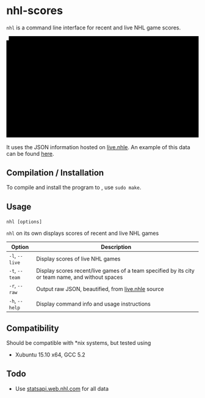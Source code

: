 # nhl-scores

`nhl` is a command line interface for recent and live NHL game scores.

![nhl-scores](etc/example.gif)

It uses the JSON information hosted on [live.nhle][]. An example of this data
can be found [here](etc/RegularSeasonScoreboardv3.jsonp).

## Compilation / Installation

To compile and install the program to , use `sudo make`.

## Usage

`nhl [options]`

`nhl` on its own displays scores of recent and live NHL games

|  Option        |  Description                                                |
| -------------- | ----------------------------------------------------------- |
| `-l`, `--live` | Display scores of live NHL games                            |
| `-t`, `--team` | Display scores recent/live games of a team specified by its city or team name, and without spaces |
| `-r`, `--raw`  | Output raw JSON, beautified, from [live.nhle][] source      |
| `-h`, `--help` | Display command info and usage instructions                 |

## Compatibility

Should be compatible with *nix systems, but tested using

- Xubuntu 15.10 x64, GCC 5.2

## Todo

- Use [statsapi.web.nhl.com][] for all data

[live.nhle]: http://live.nhle.com/GameData/RegularSeasonScoreboardv3.jsonp
[statsapi.web.nhl.com]: https://statsapi.web.nhl.com/api/v1/schedule?startDate=2016-01-31&endDate=2016-02-05&expand=schedule.teams,schedule.linescore,schedule.broadcasts,schedule.ticket,schedule.game.content.media.epg&leaderCategories=&site=en_nhl&teamId=
